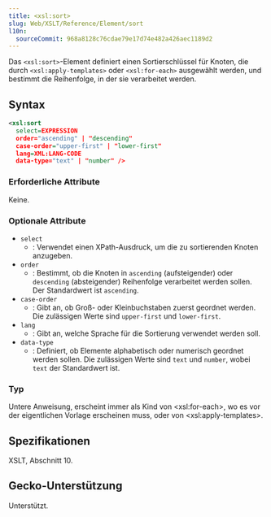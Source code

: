 ```yaml
---
title: <xsl:sort>
slug: Web/XSLT/Reference/Element/sort
l10n:
  sourceCommit: 968a8128c76cdae79e17d74e482a426aec1189d2
---
```


Das `<xsl:sort>`-Element definiert einen Sortierschlüssel für Knoten, die durch `<xsl:apply-templates>` oder `<xsl:for-each>` ausgewählt werden, und bestimmt die Reihenfolge, in der sie verarbeitet werden.

## Syntax

```xml
<xsl:sort
  select=EXPRESSION
  order="ascending" | "descending"
  case-order="upper-first" | "lower-first"
  lang=XML:LANG-CODE
  data-type="text" | "number" />
```

### Erforderliche Attribute

Keine.

### Optionale Attribute

- `select`
  - : Verwendet einen XPath-Ausdruck, um die zu sortierenden Knoten anzugeben.
- `order`
  - : Bestimmt, ob die Knoten in `ascending` (aufsteigender) oder `descending` (absteigender) Reihenfolge verarbeitet werden sollen. Der Standardwert ist `ascending`.
- `case-order`
  - : Gibt an, ob Groß- oder Kleinbuchstaben zuerst geordnet werden. Die zulässigen Werte sind `upper-first` und `lower-first`.
- `lang`
  - : Gibt an, welche Sprache für die Sortierung verwendet werden soll.
- `data-type`
  - : Definiert, ob Elemente alphabetisch oder numerisch geordnet werden sollen. Die zulässigen Werte sind `text` und `number`, wobei `text` der Standardwert ist.

### Typ

Untere Anweisung, erscheint immer als Kind von \<xsl:for-each>, wo es vor der eigentlichen Vorlage erscheinen muss, oder von \<xsl:apply-templates>.

## Spezifikationen

XSLT, Abschnitt 10.

## Gecko-Unterstützung

Unterstützt.
